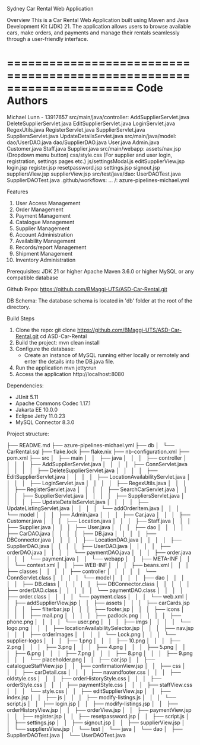 Sydney Car Rental Web Application

Overview
This is a Car Rental Web Application built using Maven and Java Development Kit (JDK) 21. The application allows users to browse available cars, make orders, and payments and manage their rentals seamlessly through a user-friendly interface.

======================================================================
Code Authors
======================================================================

Michael Lunn - 13917657
    src/main/java/controller:
        AddSupplierServlet.java
        DeleteSupplierServlet.java
        EditSupplierServlet.java
        LoginServlet.java
        RegexUtils.java
        RegisterServlet.java
        SupplierServlet.java
        SuppliersServlet.java
        UpdateDetailsServlet.java
    src/main/java/model:
        dao/UserDAO.java
        dao/SupplierDAO.java
        User.java
        Admin.java
        Customer.java
        Staff.java
        Supplier.java
    src/main/webapp:
        assets/nav.jsp (Dropdown menu button)
        css/style.css (For supplier and user login, registration, settings pages etc.)
        js/settingsModal.js
        editSupplierView.jsp
        login.jsp
        register.jsp
        resetpassword.jsp
        settings.jsp
        signout.jsp
        suppliersView.jsp
        supplierView.jsp
    src/test/java/dao:
        UserDAOTest.java
        SupplierDAOTest.java
    .github/workflows:
        ...
    /:
        azure-pipelines-michael.yml



        



Features
1. User Access Management
2. Order Management
3. Payment Management
4. Catalogue Management
5. Supplier Management
6. Account Administration
7. Availability Management
8. Records/report Management
9. Shipment Management
10. Inventory Administration

Prerequisites:
JDK 21 or higher
Apache Maven 3.6.0 or higher
MySQL or any compatible database

Github Repo:
https://github.com/BMaggi-UTS/ASD-Car-Rental.git

DB Schema:
The database schema is located in 'db' folder at the root of the directory.

Build Steps

1. Clone the repo:
    git clone https://github.com/BMaggi-UTS/ASD-Car-Rental.git
    cd ASD-Car-Rental
2. Build the project:
    mvn clean install
3. Configure the database:
    - Create an instance of MySQL running either locally or remotely and enter the details into the DB.java file.
4. Run the application
    mvn jetty:run
5. Access the application
    http://localhost:8080

Dependencies:
- JUnit 5.11
- Apache Commons Codec 1.17.1
- Jakarta EE 10.0.0
- Eclipse Jetty 11.0.23
- MySQL Connector 8.3.0

Project structure:

├── README.md
├── azure-pipelines-michael.yml
├── db
│   └── CarRental.sql
├── flake.lock
├── flake.nix
├── nb-configuration.xml
├── pom.xml
├── src
│   ├── main
│   │   ├── java
│   │   │   ├── controller
│   │   │   │   ├── AddSupplierServlet.java
│   │   │   │   ├── ConnServlet.java
│   │   │   │   ├── DeleteSupplierServlet.java
│   │   │   │   ├── EditSupplierServlet.java
│   │   │   │   ├── LocationAvailabilityServlet.java
│   │   │   │   ├── LoginServlet.java
│   │   │   │   ├── RegexUtils.java
│   │   │   │   ├── RegisterServlet.java
│   │   │   │   ├── SearchCarServlet.java
│   │   │   │   ├── SupplierServlet.java
│   │   │   │   ├── SuppliersServlet.java
│   │   │   │   ├── UpdateDetailsServlet.java
│   │   │   │   ├── UpdateListingServlet.java
│   │   │   │   └── addOrderItem.java
│   │   │   └── model
│   │   │       ├── Admin.java
│   │   │       ├── Car.java
│   │   │       ├── Customer.java
│   │   │       ├── Location.java
│   │   │       ├── Staff.java
│   │   │       ├── Supplier.java
│   │   │       ├── User.java
│   │   │       ├── dao
│   │   │       │   ├── CarDAO.java
│   │   │       │   ├── DB.java
│   │   │       │   ├── DBConnector.java
│   │   │       │   ├── LocationDAO.java
│   │   │       │   ├── SupplierDAO.java
│   │   │       │   ├── UserDAO.java
│   │   │       │   ├── orderDAO.java
│   │   │       │   └── paymentDAO.java
│   │   │       ├── order.java
│   │   │       └── payment.java
│   │   └── webapp
│   │       ├── META-INF
│   │       │   └── context.xml
│   │       ├── WEB-INF
│   │       │   ├── beans.xml
│   │       │   ├── classes
│   │       │   │   ├── controller
│   │       │   │   │   └── ConnServlet.class
│   │       │   │   └── model
│   │       │   │       ├── dao
│   │       │   │       │   ├── DB.class
│   │       │   │       │   ├── DBConnector.class
│   │       │   │       │   ├── orderDAO.class
│   │       │   │       │   └── paymentDAO.class
│   │       │   │       ├── order.class
│   │       │   │       └── payment.class
│   │       │   └── web.xml
│   │       ├── addSupplierView.jsp
│   │       ├── assets
│   │       │   ├── carCards.jsp
│   │       │   ├── filterbar.jsp
│   │       │   ├── footer.jsp
│   │       │   ├── icons
│   │       │   │   ├── mail.png
│   │       │   │   ├── padlock.png
│   │       │   │   ├── phone.png
│   │       │   │   └── user.png
│   │       │   ├── imgs
│   │       │   │   └── logo.png
│   │       │   ├── locationAvailabilitySelector.jsp
│   │       │   ├── nav.jsp
│   │       │   ├── orderImages
│   │       │   │   └── Lock.png
│   │       │   └── supplier-logos
│   │       │       ├── 1.png
│   │       │       ├── 10.png
│   │       │       ├── 2.png
│   │       │       ├── 3.png
│   │       │       ├── 4.png
│   │       │       ├── 5.png
│   │       │       ├── 6.png
│   │       │       ├── 7.png
│   │       │       ├── 8.png
│   │       │       ├── 9.png
│   │       │       └── placeholder.png
│   │       ├── car.jsp
│   │       ├── catalogueStaffView.jsp
│   │       ├── confirmationView.jsp
│   │       ├── css
│   │       │   ├── carDetail.css
│   │       │   ├── navandfooter.css
│   │       │   ├── oldstyle.css
│   │       │   ├── orderHistoryStyle.css
│   │       │   ├── orderStyle.css
│   │       │   ├── paymentStyle.css
│   │       │   ├── staffView.css
│   │       │   └── style.css
│   │       ├── editSupplierView.jsp
│   │       ├── index.jsp
│   │       ├── js
│   │       │   ├── modify-listings.js
│   │       │   └── script.js
│   │       ├── login.jsp
│   │       ├── modify-listings.jsp
│   │       ├── orderHistoryView.jsp
│   │       ├── orderView.jsp
│   │       ├── paymentView.jsp
│   │       ├── register.jsp
│   │       ├── resetpassword.jsp
│   │       ├── script.js
│   │       ├── settings.jsp
│   │       ├── signout.jsp
│   │       ├── supplierView.jsp
│   │       └── suppliersView.jsp
│   └── test
│       └── java
│           └── dao
│               ├── SupplierDAOTest.java
│               └── UserDAOTest.java
